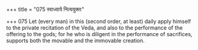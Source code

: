 +++
title = "075 स्वाध्याये नित्ययुक्तः"

+++
075	Let (every man) in this (second order, at least) daily apply himself to the private recitation of the Veda, and also to the performance of the offering to the gods; for he who is diligent in the performance of sacrifices, supports both the movable and the immovable creation.